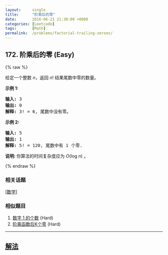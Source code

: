 ```yaml
---
layout:     single
title:      "阶乘后的零"
date:       2016-06-21 21:30:00 +0800
categories: [Leetcode]
tags:       [Math]
permalink:  /problems/factorial-trailing-zeroes/
---
```


## 172. 阶乘后的零 (Easy)

{% raw %}

<p>给定一个整数 <em>n</em>，返回 <em>n</em>! 结果尾数中零的数量。</p>

<p><strong>示例 1:</strong></p>

<pre><strong>输入:</strong> 3
<strong>输出:</strong> 0
<strong>解释:</strong>&nbsp;3! = 6, 尾数中没有零。</pre>

<p><strong>示例&nbsp;2:</strong></p>

<pre><strong>输入:</strong> 5
<strong>输出:</strong> 1
<strong>解释:</strong>&nbsp;5! = 120, 尾数中有 1 个零.</pre>

<p><strong>说明: </strong>你算法的时间复杂度应为&nbsp;<em>O</em>(log&nbsp;<em>n</em>)<em>&nbsp;</em>。</p>

{% endraw %}

### 相关话题
  [[数学](https://github.com/openset/leetcode/tree/master/tag/math/README.md)]

### 相似题目
  1. [数字 1 的个数](/problems/number-of-digit-one) (Hard)
  1. [阶乘函数后K个零](/problems/preimage-size-of-factorial-zeroes-function) (Hard)

---

## [解法](https://github.com/openset/leetcode/tree/master/problems/factorial-trailing-zeroes)
